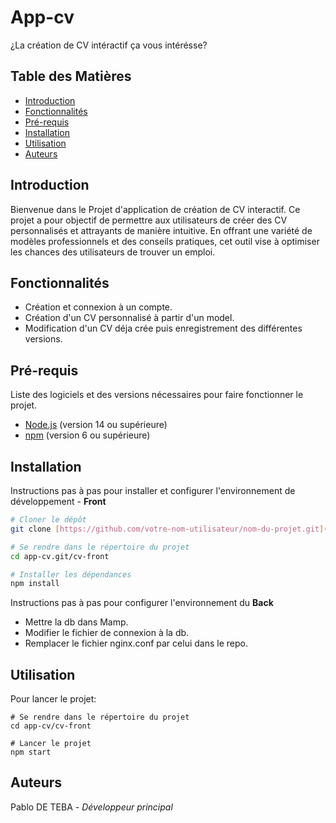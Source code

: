 # App-cv 

¿La création de CV intéractif ça vous intérésse? 

## Table des Matières

- [Introduction](#introduction)
- [Fonctionnalités](#fonctionnalités)
- [Pré-requis](#pré-requis)
- [Installation](#installation)
- [Utilisation](#utilisation)
- [Auteurs](#auteurs)

## Introduction

Bienvenue dans le Projet d'application de création de CV interactif. Ce projet a pour objectif de permettre aux utilisateurs de créer des CV personnalisés et attrayants de manière intuitive. En offrant une variété de modèles professionnels et des conseils pratiques, cet outil vise à optimiser les chances des utilisateurs de trouver un emploi.

## Fonctionnalités

- Création et connexion à un compte.
- Création d'un CV personnalisé à partir d'un model.
- Modification d'un CV déja crée puis enregistrement des différentes versions.

## Pré-requis

Liste des logiciels et des versions nécessaires pour faire fonctionner le projet.

- [Node.js](https://nodejs.org/) (version 14 ou supérieure)
- [npm](https://www.npmjs.com/) (version 6 ou supérieure)

## Installation

Instructions pas à pas pour installer et configurer l'environnement de développement - **Front**

```bash
# Cloner le dépôt
git clone [https://github.com/votre-nom-utilisateur/nom-du-projet.git](https://github.com/pablitoodt/app-cv.git)

# Se rendre dans le répertoire du projet
cd app-cv.git/cv-front

# Installer les dépendances
npm install
```

Instructions pas à pas pour configurer l'environnement du **Back**

- Mettre la db dans Mamp.
- Modifier le fichier de connexion à la db.
- Remplacer le fichier nginx.conf par celui dans le repo.

## Utilisation

Pour lancer le projet:

```
# Se rendre dans le répertoire du projet
cd app-cv/cv-front

# Lancer le projet
npm start
```

## Auteurs 

Pablo DE TEBA - *Développeur principal* 
